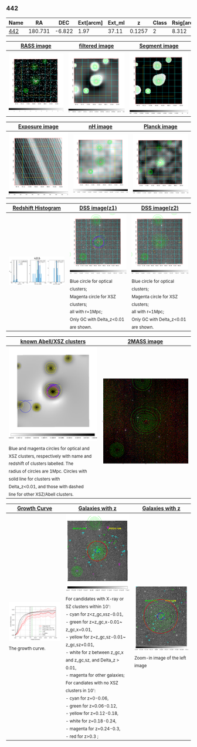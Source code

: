 <div STYLE="page-break-after: always;"></div>

### 442

|Name          |RA          |DEC      | Ext[arcm] | Ext_ml | z    | Class| Rsig[arcmin] | CRsig[c/s] | CR500[c/s] | R500[Mpc] |L500[erg/s]|F500[erg/s/cm^2]| M500[Msun]|Tx[keV]|beta|GC(XSZ,Delta_z<0.01)| GC(OPT,Delta_z<0.01)|GC|alias|
|--------------|------------|------------|---|---|-----------|--------|------|------|----|----|----|----|----|----|----|----|----|----|---|
|[442](script/442.md)     | 180.731       | -6.822       | 1.97    | 37.11   | 0.1257 | 2   | 8.312 |0.220 |0.216 |0.992 |1.733e+44 |4.182e-12 |3.135e+14 |4.508 |1.042 |Tar, |Wen, |Tar, |k215|

|[RASS image](../image/442/442_img.pdf)|[filtered image](../image/442/442_fil.pdf)|[Segment image](../image/442/442_seg.pdf)|
|-------------------|--------------------|-------------------|
| <img src="../image/442/442_img.png" width="300">  | <img src="../image/442/442_fil.png" width="300">   | <img src="../image/442/442_seg.png" width="300">  |

|[Exposure image](../image/442/442_mex.pdf)| [nH image](../image/442/442_nh.pdf)| [Planck image](../image/442/442_p.pdf)|
|-------------------|--------------------|-------------------|
|<img src="../image/442/442_mex.png" width="300">   | <img src="../image/442/442_nh.png" width="300">    | <img src="../image/442/442_p.png" width="300"> |

|[Redshift Histogram](../image/442/442_zg.pdf) | [DSS image(z1)](../image/442/442_dss_z1.pdf)      |  [DSS image(z2)](../image/442/442_dss_z2.pdf)    |
|-------------------|--------------------|-------------------|
|<img src="../image/442/442_zg.png" width="300"> |<img src="../image/442/442_dss_z1.png" width="300"> <sub><br>Blue circle for optical clusters; <br>Magenta circle for XSZ clusters; <br>all with r=1Mpc; <br>Only GC with Delta_z<0.01 are shown. </sub>| <img src="../image/442/442_dss_z2.png" width="300"><sub><br>Blue circle for optical clusters; <br>Magenta circle for XSZ clusters; <br>all with r=1Mpc; <br>Only GC with Delta_z<0.01 are shown. </sub> |

|[known Abell/XSZ clusters](../image/442/442_m.pdf) | [2MASS image](../image/442/442_2mass.pdf)      |
|-------------------|-------------------|
|<img src=../image/442/442_m.png width="300"> <sub><br>Blue and magenta circles for optical and <br>XSZ clusters, respectively with name and <br>redshift of clusters labelled. The <br>radius of circles are 1Mpc. Circles with <br>solid line for clusters with <br>Delta_z<0.01, and those with dashed <br>line for other XSZ/Abell clusters.        </sub>|<img src="../image/442/442_2mass.png" width="300">  |

|[Growth Curve](../image/442/442_gca_all.png) |[Galaxies with z](../image/442/442_opt_ned.pdf) |[Galaxies with z](../image/442/442_opt_ned_zoom.pdf) |
|-------------------|-------------------|-------------------|
| <img src="../image/442/442_gca_all.png" width="300"> <sub><br>The growth curve.</sub>| <img src=../image/442/442_opt_ned.png width="300"> <br><sub> For candidates with X-ray or SZ clusters within 10': <br> - cyan for z<z_gc,xsz-0.01, <br> - green for z=z_gc,x-0.01~ z_gc,x+0.01, <br> - yellow for z=z_gc,sz-0.01~ z_gc,sz+0.01, <br> - white for z between z_gc,x and z_gc,sz, and Delta_z > 0.01, <br> - magenta for other galaxies; <br>For candiates with no XSZ clusters in 10': <br> - cyan for z=0-0.06, <br> - green for z=0.06-0.12, <br> - yellow for z=0.12-0.18, <br> - white for z=0.18-0.24, <br> - magenta for z=0.24-0.3, <br> - red for z>0.3 ;  </sub>|<img src=../image/442/442_opt_ned_zoom.png width="300">  <br><sub> Zoom-in image of the left image</sub>|




